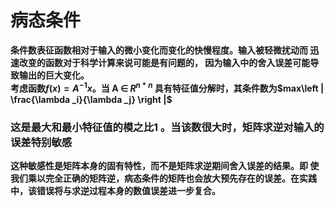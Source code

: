 # 病态条件
**条件数表征函数相对于输入的微小变化而变化的快慢程度。输入被轻微扰动而 迅速改变的函数对于科学计算来说可能是有问题的，
因为输入中的舍入误差可能导 致输出的巨大变化。**  
**考虑函数$f(x) = A^{-1}x$。当 A ∈ $R^{n*n}$ 具有特征值分解时，其条件数为$max\left | \frac{\lambda _i}{\lambda _j} \right |$**  
### 这是最大和最小特征值的模之比1 。当该数很大时，矩阵求逆对输入的误差特别敏感
**这种敏感性是矩阵本身的固有特性，而不是矩阵求逆期间舍入误差的结果。即 使我们乘以完全正确的矩阵逆，病态条件的矩阵也会放大预先存在的误差。在实践 中，该错误将与求逆过程本身的数值误差进一步复合。**
